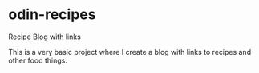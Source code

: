 # odin-recipes
Recipe Blog with links

This is a very basic project where I create a blog with links to recipes
and other food things.
